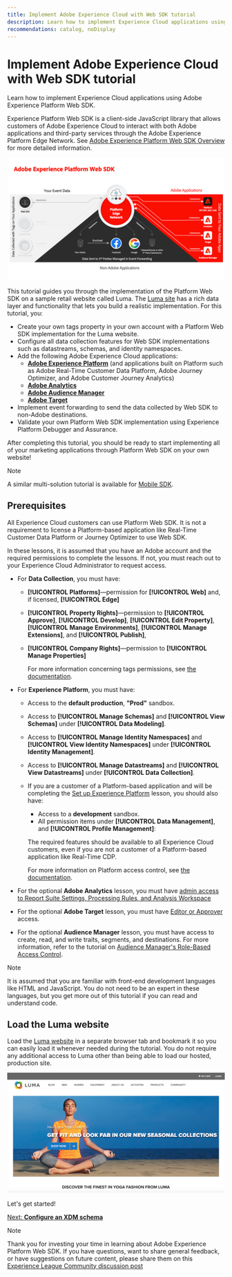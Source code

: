 ```yaml
---
title: Implement Adobe Experience Cloud with Web SDK tutorial
description: Learn how to implement Experience Cloud applications using Adobe Experience Platform Web SDK.
recommendations: catalog, noDisplay
---
```

# Implement Adobe Experience Cloud with Web SDK tutorial

Learn how to implement Experience Cloud applications using Adobe Experience Platform Web SDK.

Experience Platform Web SDK is a client-side JavaScript library that allows customers of Adobe Experience Cloud to interact with both Adobe applications and third-party services through the Adobe Experience Platform Edge Network. See [Adobe Experience Platform Web SDK Overview](https://experienceleague.adobe.com/docs/experience-platform/edge/home.html) for more detailed information.

![Experience Platform Web SDK architecture](assets/dc-websdk.png)

This tutorial guides you through the implementation of the Platform Web SDK on a sample retail website called Luma. The [Luma site](https://luma.enablementadobe.com/content/luma/us/en.html) has a rich data layer and functionality that lets you build a realistic implementation. For this tutorial, you:

* Create your own tags property in your own account with a Platform Web SDK implementation for the Luma website.
* Configure all data collection features for Web SDK implementations such as datastreams, schemas, and identity namespaces.
* Add the following Adobe Experience Cloud applications:
  * **[Adobe Experience Platform](setup-experience-platform.md)** (and applications built on Platform such as Adobe Real-Time Customer Data Platform, Adobe Journey Optimizer, and Adobe Customer Journey Analytics)
  * **[Adobe Analytics](setup-analytics.md)**
  * **[Adobe Audience Manager](setup-audience-manager.md)**
  * **[Adobe Target](setup-target.md)**
* Implement event forwarding to send the data collected by Web SDK to non-Adobe destinations.
* Validate your own Platform Web SDK implementation using Experience Platform Debugger and Assurance.

After completing this tutorial, you should be ready to start implementing all of your marketing applications through Platform Web SDK on your own website!


>[!NOTE]
>
>A similar multi-solution tutorial is available for [Mobile SDK](../tutorial-mobile-sdk/overview.md).

## Prerequisites

All Experience Cloud customers can use Platform Web SDK. It is not a requirement to license a Platform-based application like Real-Time Customer Data Platform or Journey Optimizer to use Web SDK.

In these lessons, it is assumed that you have an Adobe account and the required permissions to complete the lessons. If not, you must reach out to your Experience Cloud Administrator to request access.

* For **Data Collection**, you must have:
  * **[!UICONTROL Platforms]**&mdash;permission for **[!UICONTROL Web]** and, if licensed, **[!UICONTROL Edge]**
  * **[!UICONTROL Property Rights]**&mdash;permission to **[!UICONTROL Approve]**, **[!UICONTROL Develop]**, **[!UICONTROL Edit Property]**, **[!UICONTROL Manage Environments]**, **[!UICONTROL Manage Extensions]**, and **[!UICONTROL Publish]**, 
  * **[!UICONTROL Company Rights]**&mdash;permission to **[!UICONTROL Manage Properties]**
  
    For more information concerning tags permissions, see [the documentation](https://experienceleague.adobe.com/docs/experience-platform/tags/admin/user-permissions.html).

* For **Experience Platform**, you must have:

  * Access to the **default production**, **"Prod"** sandbox. 
  * Access to **[!UICONTROL Manage Schemas]** and **[!UICONTROL View Schemas]** under **[!UICONTROL Data Modeling]**.
  * Access to **[!UICONTROL Manage Identity Namespaces]** and **[!UICONTROL View Identity Namespaces]** under **[!UICONTROL Identity Management]**.
  * Access to **[!UICONTROL Manage Datastreams]** and **[!UICONTROL View Datastreams]** under **[!UICONTROL Data Collection]**.
  * If you are a customer of a Platform-based application and will be completing the [Set up Experience Platform](setup-experience-platform.md) lesson, you should also have:
    * Access to a **development** sandbox.
    * All permission items under **[!UICONTROL Data Management]**, and **[!UICONTROL Profile Management]**:

    The required features should be available to all Experience Cloud customers, even if you are not a customer of a Platform-based application like Real-Time CDP.

    For more information on Platform access control, see [the documentation](https://experienceleague.adobe.com/docs/experience-platform/access-control/home.html).  

* For the optional **Adobe Analytics** lesson, you must have [admin access to Report Suite Settings, Processing Rules, and Analysis Workspace](https://experienceleague.adobe.com/docs/analytics/admin/admin-console/home.html)

* For the optional **Adobe Target** lesson, you must have [Editor or Approver](https://experienceleague.adobe.com/docs/target/using/administer/manage-users/enterprise/properties-overview.html#section_8C425E43E5DD4111BBFC734A2B7ABC80) access.

* For the optional **Audience Manager** lesson, you must have access to create, read, and write traits, segments, and destinations. For more information, refer to the tutorial on [Audience Manager's Role-Based Access Control](https://experienceleague.adobe.com/docs/audience-manager-learn/tutorials/setup-and-admin/user-management/setting-permissions-with-role-based-access-control.html?lang=en).


>[!NOTE]
>
>It is assumed that you are familiar with front-end development languages like HTML and JavaScript. You do not need to be an expert in these languages, but you get more out of this tutorial if you can read and understand code.

## Load the Luma website

Load the [Luma website](https://luma.enablementadobe.com/content/luma/us/en.html) in a separate browser tab and bookmark it so you can easily load it whenever needed during the tutorial. You do not require any additional access to Luma other than being able to load our hosted, production site.

[![Luma website](assets/old-overview-luma.png)](https://luma.enablementadobe.com/content/luma/us/en.html)

Let's get started!

[Next: **Configure an XDM schema**](configure-schemas.md)

>[!NOTE]
>
>Thank you for investing your time in learning about Adobe Experience Platform Web SDK. If you have questions, want to share general feedback, or have suggestions on future content, please share them on this [Experience League Community discussion post](https://experienceleaguecommunities.adobe.com/t5/adobe-experience-platform-launch/tutorial-discussion-implement-adobe-experience-cloud-with-web/td-p/444996)
